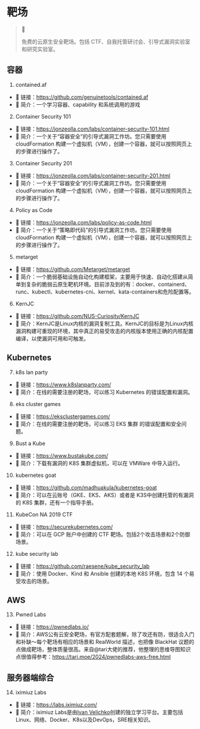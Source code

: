 # 靶场

> 🚥
>
> 免费的云原生安全靶场。包括 CTF、自我托管研讨会、引导式漏洞实验室和研究实验室。

## 容器

1. contained.af

- 🔗 链接：<https://github.com/genuinetools/contained.af>
- 💬 简介：一个学习容器、capability 和系统调用的游戏

2. Container Security 101

- 🔗 链接：<https://jonzeolla.com/labs/container-security-101.html>
- 💬 简介：一个关于“容器安全”的引导式漏洞工作坊。您只需要使用 cloudFormation 构建一个虚拟机（VM），创建一个容器，就可以按照网页上的步骤进行操作了。

3. Container Security 201

- 🔗 链接：<https://jonzeolla.com/labs/container-security-201.html>
- 💬 简介：一个关于“容器安全”的引导式漏洞工作坊。您只需要使用 cloudFormation 构建一个虚拟机（VM），创建一个容器，就可以按照网页上的步骤进行操作了。

4. Policy as Code

- 🔗 链接：<https://jonzeolla.com/labs/policy-as-code.html>
- 💬 简介：一个关于“策略即代码”的引导式漏洞工作坊。您只需要使用 cloudFormation 构建一个虚拟机（VM），创建一个容器，就可以按照网页上的步骤进行操作了。

5. metarget

- 🔗 链接：<https://github.com/Metarget/metarget>
- 💬 简介：一个脆弱基础设施自动化构建框架，主要用于快速、自动化搭建从简单到复杂的脆弱云原生靶机环境。目前涉及到的有：docker、containerd、runc、kubectl、kubernetes-cni、kernel、kata-containers和危险配置等。

6. KernJC

- 🔗 链接：<https://github.com/NUS-Curiosity/KernJC>
- 💬 简介：KernJC是Linux内核的漏洞复制工具。KernJC的目标是为Linux内核漏洞构建可重现的环境，其中真正的易受攻击的内核版本使用正确的内核配置编译，以使漏洞可用和可触发。

## Kubernetes

7. k8s lan party

- 🔗 链接：<https://www.k8slanparty.com/>
- 💬 简介：在线的需要注册的靶场，可以练习 Kubernetes 的错误配置和漏洞。

8. eks cluster games

- 🔗 链接：<https://eksclustergames.com/>
- 💬 简介：在线的需要注册的靶场，可以练习 EKS 集群 的错误配置和安全问题。

9. Bust a Kube

- 🔗 链接：<https://www.bustakube.com/>
- 💬 简介：下载有漏洞的 K8S 集群虚拟机，可以在 VMWare 中导入运行。

10. kubernetes goat

- 🔗 链接：<https://github.com/madhuakula/kubernetes-goat>
- 💬 简介：可以在云账号（GKE、EKS、AKS）或者是 K3S中创建托管的有漏洞的 K8S 集群，还有一个指导手册。

11. KubeCon NA 2019 CTF

- 🔗 链接：<https://securekubernetes.com/>
- 💬 简介：可以在 GCP 账户中创建的 CTF 靶场。包括2个攻击场景和2个防御场景。

12. kube security lab

- 🔗 链接：<https://github.com/raesene/kube_security_lab>
- 💬 简介：使用 Docker、Kind 和 Ansible 创建的本地 K8S 环境，包含 14 个易受攻击的场景。

## AWS

13. Pwned Labs

- 🔗 链接：<https://pwnedlabs.io/>
- 💬 简介：AWS公有云安全靶场，有官方配套题解，除了攻还有防，很适合入门和补缺～每个靶场有相应的场景和 RealWorld 描述，也把像 BlackHat 议题的点做成靶场，整体质量很高。来自@tari大佬的推荐，他整理的思维导图知识点很值得参考：<https://tari.moe/2024/pwnedlabs-aws-free.html>

## 服务器端综合

14. iximiuz Labs

- 🔗 链接：<https://labs.iximiuz.com/>
- 💬 简介：iximiuz Labs是由[Ivan Velichko](https://iximiuz.com/about)创建的独立学习平台。主要包括Linux、网络、Docker、K8s以及DevOps，SRE相关知识。
